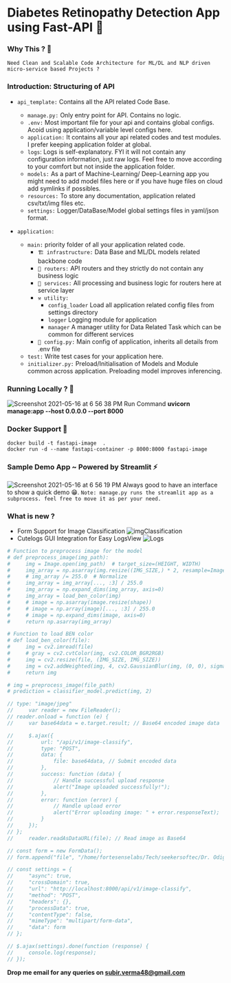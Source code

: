 # Diabetes Retinopathy Detection App using Fast-API 🚀

### Why This ? 🤨

    Need Clean and Scalable Code Architecture for ML/DL and NLP driven micro-service based Projects ?

### **Introduction: Structuring of API**

- `api_template:` Contains all the API related Code Base.

  - `manage.py:` Only entry point for API. Contains no logic.
  - `.env:` Most important file for your api and contains global configs. Acoid using application/variable level configs here.
  - `application:` It contains all your api related codes and test modules. I prefer keeping application folder at global.
  - `logs`: Logs is self-explanatory. FYI it will not contain any configuration information, just raw logs. Feel free to move according to your comfort but not inside the application folder.
  - `models:` As a part of Machine-Learning/ Deep-Learning app you might need to add model files here or if you have huge files on cloud add symlinks if possibles.
  - `resources:` To store any documentation, application related csv/txt/img files etc.
  - `settings:` Logger/DataBase/Model global settings files in yaml/json format.

- `application:`
  - `main:` priority folder of all your application related code.
    - `🏗 infrastructure:` Data Base and ML/DL models related backbone code
    - `📮 routers:` API routers and they strictly do not contain any business logic
    - `📡 services:` All processing and business logic for routers here at service layer
    - `⚒ utility:`
      - `config_loader` Load all application related config files from settings directory
      - `logger` Logging module for application
      - `manager` A manager utility for Data Related Task which can be common for different services
    - `🐍 config.py:` Main config of application, inherits all details from .env file
  - `test:` Write test cases for your application here.
  - `initializer.py:` Preload/Initialisation of Models and Module common across application. Preloading model improves inferencing.

### Running Locally ? 📍

![Screenshot 2021-05-16 at 6 56 38 PM](https://user-images.githubusercontent.com/17409469/118399886-ea6acd80-b67c-11eb-88de-7dd5021d2bce.png)
Run Command **uvicorn manage:app --host 0.0.0.0 --port 8000**

### Docker Support 🐳

    docker build -t fastapi-image  .
    docker run -d --name fastapi-container -p 8000:8000 fastapi-image

### Sample Demo App ~ Powered by Streamlit ⚡️

![Screenshot 2021-05-16 at 6 56 19 PM](https://user-images.githubusercontent.com/17409469/118399165-80045e00-b679-11eb-9416-8b73936e9b83.png)
Always good to have an interface to show a quick demo 😁.
`Note: manage.py runs the streamlit app as a subprocess. feel free to move it as per your need. `

### What is new ?

- Form Support for Image Classification
  ![imgClassification](https://user-images.githubusercontent.com/17409469/142370743-c06a6156-f30e-487e-9004-2cabdb961af1.png)
- Cutelogs GUI Integration for Easy LogsView
  ![Logs](https://user-images.githubusercontent.com/17409469/142371199-c5ae36fa-7fd6-4b47-aea6-da728f7f8990.png)

```python
# Function to preprocess image for the model
# def preprocess_image(img_path):
#     img = Image.open(img_path)  # target_size=(HEIGHT, WIDTH)
#     img_array = np.asarray(img.resize((IMG_SIZE,) * 2, resample=Image.LANCZOS))
#     # img_array /= 255.0  # Normalize
#     img_array = img_array[..., :3] / 255.0
#     img_array = np.expand_dims(img_array, axis=0)
#     img_array = load_ben_color(img)
#     # image = np.asarray(image.resize(shape))
#     # image = np.array(image)[..., :3] / 255.0
#     # image = np.expand_dims(image, axis=0)
#     return np.asarray(img_array)

# Function to load BEN color
# def load_ben_color(file):
#     img = cv2.imread(file)
#     # gray = cv2.cvtColor(img, cv2.COLOR_BGR2RGB)
#     img = cv2.resize(file, (IMG_SIZE, IMG_SIZE))
#     img = cv2.addWeighted(img, 4, cv2.GaussianBlur(img, (0, 0), sigmaX), -4, 128)
#     return img

# img = preprocess_image(file_path)
# prediction = classifier_model.predict(img, 2)
```

```javascript
// type: "image/jpeg"
//     var reader = new FileReader();
// reader.onload = function (e) {
//     var base64data = e.target.result; // Base64 encoded image data

//     $.ajax({
//         url: "/api/v1/image-classify",
//         type: "POST",
//         data: {
//             file: base64data, // Submit encoded data
//         },
//         success: function (data) {
//             // Handle successful upload response
//             alert("Image uploaded successfully!");
//         },
//         error: function (error) {
//             // Handle upload error
//             alert("Error uploading image: " + error.responseText);
//         }
//     });
// };
//     reader.readAsDataURL(file); // Read image as Base64

// const form = new FormData();
// form.append("file", "/home/fortesenselabs/Tech/seekersoftec/Dr. Odigie-wares/datasets/DR dataset/1.jpg");

// const settings = {
//     "async": true,
//     "crossDomain": true,
//     "url": "http://localhost:8000/api/v1/image-classify",
//     "method": "POST",
//     "headers": {},
//     "processData": true,
//     "contentType": false,
//     "mimeType": "multipart/form-data",
//     "data": form
// };

// $.ajax(settings).done(function (response) {
//     console.log(response);
// });
```

**Drop me email for any queries on subir.verma48@gmail.com**
